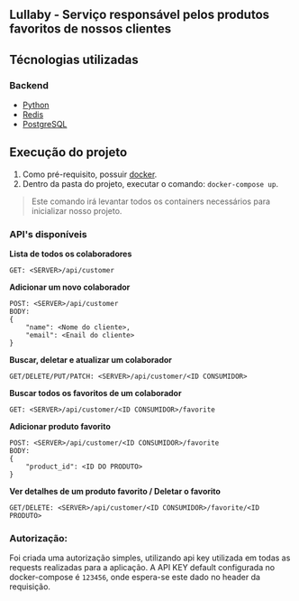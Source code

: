 ## Lullaby - Serviço responsável pelos produtos favoritos de nossos clientes

## Técnologias utilizadas

### Backend
* [Python](https://www.python.org/)
* [Redis](https://redis.io/)
* [PostgreSQL](https://www.postgresql.org/)


## Execução do projeto

1. Como pré-requisito, possuir [docker](https://www.docker.com/).
2. Dentro da pasta do projeto, executar o comando: `docker-compose up`.

> Este comando irá levantar todos os containers necessários para inicializar nosso projeto.

### API's disponíveis
**Lista de todos os colaboradores**
```
GET: <SERVER>/api/customer
```

**Adicionar um novo colaborador**
```
POST: <SERVER>/api/customer
BODY: 
{
    "name": <Nome do cliente>,
    "email": <Enail do cliente>
}
```

**Buscar, deletar e atualizar um colaborador**
```
GET/DELETE/PUT/PATCH: <SERVER>/api/customer/<ID CONSUMIDOR>
```

**Buscar todos os favoritos de um colaborador**
```
GET: <SERVER>/api/customer/<ID CONSUMIDOR>/favorite
```

**Adicionar produto favorito**
```
POST: <SERVER>/api/customer/<ID CONSUMIDOR>/favorite
BODY: 
{
    "product_id": <ID DO PRODUTO>
}
```

**Ver detalhes de um produto favorito / Deletar o favorito**
```
GET/DELETE: <SERVER>/api/customer/<ID CONSUMIDOR>/favorite/<ID PRODUTO>
```


### Autorização:
Foi criada uma autorização simples, utilizando api key utilizada em todas as requests realizadas para a aplicação.
A API KEY default configurada no docker-compose é `123456`, onde espera-se este dado no header da requisição.
